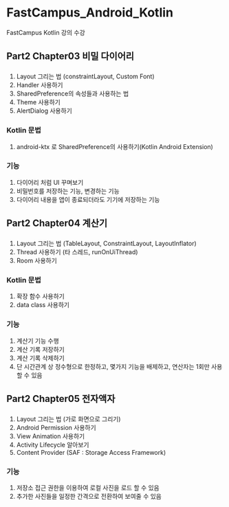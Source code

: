 # FastCampus_Android_Kotlin
FastCampus Kotlin 강의 수강


## Part2 Chapter03 비밀 다이어리
###
1. Layout 그리는 법 (constraintLayout, Custom Font)
2. Handler 사용하기
3. SharedPreference의 속성들과 사용하는 법
4. Theme 사용하기
5. AlertDialog 사용하기

### Kotlin 문법
1. android-ktx 로 SharedPreference의 사용하기(Kotlin Android Extension)

### 기능
1. 다이어리 처럼 UI 꾸며보기
2. 비밀번호를 저장하는 기능, 변경하는 기능
3. 다이어리 내용을 앱이 종료되더라도 기기에 저장하는 기능


## Part2 Chapter04 계산기
###
1. Layout 그리는 법 (TableLayout, ConstraintLayout, LayoutInflator)
2. Thread 사용하기 (타 스레드, runOnUiThread)
3. Room 사용하기

### Kotlin 문법
1. 확장 함수 사용하기
2. data class 사용하기

### 기능
1. 계산기 기능 수행
2. 계산 기록 저장하기
3. 계산 기록 삭제하기
4. 단 시간관계 상 정수형으로 한정하고, 몇가지 기능을 배제하고, 연산자는 1회만 사용할 수 있음

## Part2 Chapter05 전자액자
###
1. Layout 그리는 법 (가로 화면으로 그리기)
2. Android Permission 사용하기
3. View Animation 사용하기
4. Activity Lifecycle 알아보기
5. Content Provider (SAF : Storage Access Framework)

### 기능
1. 저장소 접근 권한을 이용하여 로컬 사진을 로드 할 수 있음
2. 추가한 사진들을 일정한 간격으로 전환하여 보여줄 수 있음
